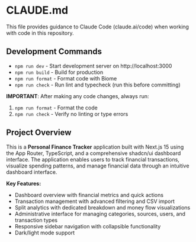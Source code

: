 # CLAUDE.md

This file provides guidance to Claude Code (claude.ai/code) when working with code in this repository.

## Development Commands

- `npm run dev` - Start development server on http://localhost:3000
- `npm run build` - Build for production
- `npm run format` - Format code with Biome
- `npm run check` - Run lint and typecheck (run this before committing)

**IMPORTANT**: After making any code changes, always run:
1. `npm run format` - Format the code
2. `npm run check` - Verify no linting or type errors

## Project Overview

This is a **Personal Finance Tracker** application built with Next.js 15 using the App Router, TypeScript, and a comprehensive shadcn/ui dashboard interface. The application enables users to track financial transactions, visualize spending patterns, and manage financial data through an intuitive dashboard interface.

**Key Features:**
- Dashboard overview with financial metrics and quick actions
- Transaction management with advanced filtering and CSV import
- Split analytics with dedicated breakdown and money flow visualizations
- Administrative interface for managing categories, sources, users, and transaction types
- Responsive sidebar navigation with collapsible functionality
- Dark/light mode support